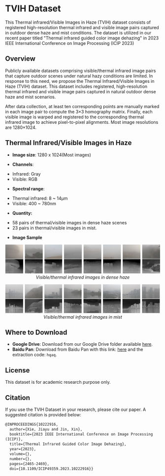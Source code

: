 # TVIH Dataset

This Thermal infrared/Visible Images in Haze (TVIH) dataset consists of registered high-resolution thermal infrared and visible image pairs captured in outdoor dense haze and mist conditions. The dataset is utilized in our recent paper titled "Thermal infrared guided color image dehazing" in 2023 IEEE International Conference on Image Processing (ICIP 2023)

## Overview

Publicly available datasets comprising visible/thermal infrared image pairs that capture outdoor scenes under natural hazy conditions are limited. In response to this need, we propose the Thermal Infrared/Visible Images in Haze (TVIH) dataset. This dataset includes registered, high-resolution thermal infrared and visible image pairs captured in natural outdoor dense haze and mist scenarios. 

After data collection, at least ten corresponding points are manually marked in each image pair to compute the 3×3 homography matrix. Finally, each visible image is warped and registered to the corresponding thermal infrared image to achieve pixel-to-pixel alignments. Most image resolutions are 1280×1024.

## Thermal Infrared/Visible Images in Haze

- **Image size**: 1280 x 1024(Most images)

-  **Channels**: 
  + Infrared: Gray
  + Visible: RGB
  
-  **Spectral range**: 
  
  + Thermal infrared: 8 ~ 14µm
  + Visible: 400 ~  780nm
  
-  **Quantity:**
  
  + 58  pairs of thermal/visible images in dense haze scenes
  + 23  pairs in  thermal/visible images in mist.
  
    
  
- **Image Sample**

<p align="center">
  <img src="samples\image_densehaze.png" alt="Alternate text"/>
  <br>
  <em> Visible/thermal infrared images in dense haze</em>
</p>

<p align="center">
  <img src="samples\image_mist.png" alt="Alternate text"/>
  <br>
  <em> Visible/thermal infrared images in mist</em>
</p>


## Where to Download

- **Google Drive**: Download from our Google Drive folder available [here](https://drive.google.com/file/d/1CNf9kzmSB2DTtd_KpAFAqB6r2LfUcxgg/view?usp=drive_link).
- **Baidu Pan**: Download from Baidu Pan with this link: [here](https://pan.baidu.com/s/11n0aGtai1RQP4q22kyNLZQ) and the extraction code: `hqaq`.


## License

This dataset is for academic research purpose only.

## Citation

If you use the TVIH Dataset in your research, please cite our paper. A suggested citation is provided below:

```
@INPROCEEDINGS{10222916,
  author={Xie, Jiayu and Jin, Xin},
  booktitle={2023 IEEE International Conference on Image Processing (ICIP)}, 
  title={Thermal Infrared Guided Color Image Dehazing}, 
  year={2023},
  volume={},
  number={},
  pages={2465-2469},
  doi={10.1109/ICIP49359.2023.10222916}}
```
